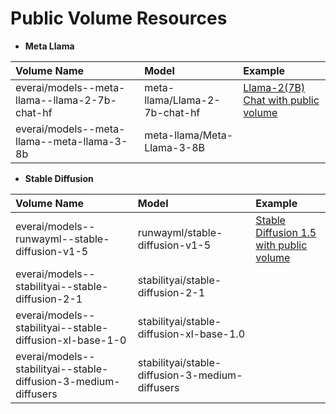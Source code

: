 # Public Volume Resources

* **Meta Llama**
  
|Volume Name |Model|Example|
|:-------------- |:--------------|:--------------|
|everai/models--meta-llama--llama-2-7b-chat-hf| meta-llama/Llama-2-7b-chat-hf|[Llama-2(7B) Chat with public volume](https://github.com/everai-example/llama2-7b-chat-with-public-volume)|                    
|everai/models--meta-llama--meta-llama-3-8b  |meta-llama/Meta-Llama-3-8B ||

* **Stable Diffusion**

|Volume Name |Model|Example|
|:-------------- |:--------------|:--------------|
|everai/models--runwayml--stable-diffusion-v1-5 | runwayml/stable-diffusion-v1-5 |[Stable Diffusion 1.5 with public volume](https://github.com/everai-example/stable-diffusion-v1-5-with-public-volume)|
|everai/models--stabilityai--stable-diffusion-2-1| stabilityai/stable-diffusion-2-1 ||
|everai/models--stabilityai--stable-diffusion-xl-base-1-0 |stabilityai/stable-diffusion-xl-base-1.0||
|everai/models--stabilityai--stable-diffusion-3-medium-diffusers|stabilityai/stable-diffusion-3-medium-diffusers||
